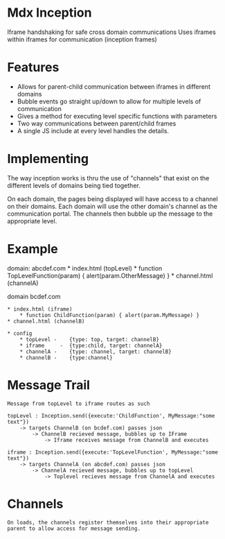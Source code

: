 # Mdx Inception 
Iframe handshaking for safe cross domain communications
Uses iframes within iframes for communication (inception frames) 

# Features
* Allows for parent-child communication between iframes in different domains
* Bubble events go straight up/down to allow for multiple levels of communication
* Gives a method for executing level specific functions with parameters
* Two way communications between parent/child frames 
* A single JS include at every level handles the details. 

# Implementing
The way inception works is thru the use of "channels" that exist
on the different levels of domains being tied together. 

On each domain, the pages being displayed will have access to a channel on their domains. 
Each domain will use the other domain's channel as the communication portal. 
The channels then bubble up the message to the appropriate level. 

# Example
domain: abcdef.com 
	* index.html (topLevel)
		* function TopLevelFunction(param) { alert(param.OtherMessage) }
	* channel.html (channelA) 

domain bcdef.com 

	* index.html (iframe) 
		* function ChildFunction(param) { alert(param.MyMessage) }
	* channel.html (channelB) 

	* config
		* topLevel - 	{type: top, target: channelB} 
		* iframe 	 - 	{type:child, target: channelA}
		* channelA - 	{type: channel, target: channelB}
		* channelB - 	{type:channel}

# Message Trail
	
	Message from topLevel to iframe routes as such
	
	topLevel : Inception.send({execute:'ChildFunction', MyMessage:"some text"})
		-> targets ChannelB (on bcdef.com) passes json 
		 	-> ChannelB recieved message, bubbles up to IFrame 
		 		-> Iframe receives message from ChannelB and executes 

	iframe : Inception.send({execute:'TopLevelFunction', MyMessage:"some text"})
		-> targets ChannelA (on abcdef.com) passes json 
			-> ChannelA recieved message, bubbles up to topLevel
				-> Toplevel recieves message from ChannelA and executes 

# Channels
	On loads, the channels register themselves into their appropriate parent to allow access for message sending. 
